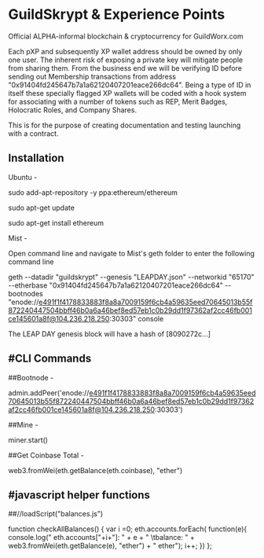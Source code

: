 # GuildSkrypt & Experience Points

Official ALPHA-informal blockchain & cryptocurrency for GuildWorx.com

Each pXP and subsequently XP wallet address should be owned by only one user. The inherent risk of exposing a private key will mitigate people from sharing them. From the business end we will be verifying ID before sending out Membership transactions from address "0x91404fd245647b7a1a62120407201eace266dc64". Being a type of ID in itself these specially flagged XP wallets will be coded with a hook system for associating with a number of tokens such as REP, Merit Badges, Holocratic Roles, and Company Shares.

This is for the purpose of creating documentation and testing launching with a contract.

Installation
--------------
Ubuntu -

sudo add-apt-repository -y ppa:ethereum/ethereum

sudo apt-get update

sudo apt-get install ethereum

Mist - 

Open command line and navigate to Mist's geth folder to enter the following command line

geth --datadir "guildskrypt" --genesis "LEAPDAY.json" --networkid "65170" --etherbase "0x91404fd245647b7a1a62120407201eace266dc64" --bootnodes "enode://e491f1f4178833883f8a8a7009159f6cb4a59635eed70645013b55f872240447504bbff46b0a6a46bef8ed57eb1c0b29dd1f97362af2cc46fb001ce145601a8f@104.236.218.250:30303" console

The LEAP DAY genesis block will have a hash of [8090272c...]


#CLI Commands
---------------
##Bootnode -

admin.addPeer('enode://e491f1f4178833883f8a8a7009159f6cb4a59635eed70645013b55f872240447504bbff46b0a6a46bef8ed57eb1c0b29dd1f97362af2cc46fb001ce145601a8f@104.236.218.250:30303')

##Mine -

miner.start()

##Get Coinbase Total - 

web3.fromWei(eth.getBalance(eth.coinbase), "ether")




#javascript helper functions
----------------------------
##//loadScript("balances.js")


function checkAllBalances() { 
var i =0; 
eth.accounts.forEach( function(e){
    console.log("  eth.accounts["+i+"]: " +  e + " \tbalance: " + web3.fromWei(eth.getBalance(e), "ether") + " ether"); 
i++; 
})
}; 


